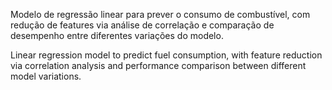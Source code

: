 Modelo de regressão linear para prever o consumo de combustível, com redução de features via análise de correlação e comparação de desempenho entre diferentes variações do modelo.

Linear regression model to predict fuel consumption, with feature reduction via correlation analysis and performance comparison between different model variations.
